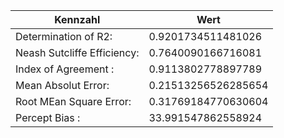 | Kennzahl | Wert | 
 |---|---|
|Determination of R2:| 0.9201734511481026|
|Neash Sutcliffe Efficiency:| 0.7640090166716081|
|Index of Agreement :| 0.9113802778897789|
|Mean Absolut Error: | 0.21513256526285654|
|Root MEan Square Error: | 0.31769184770630604|
|Percept Bias :| 33.991547862558924|
